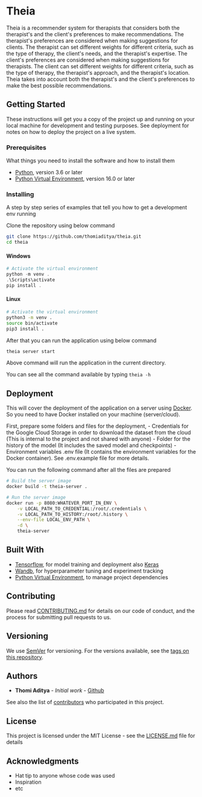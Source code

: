 # Theia

Theia is a recommender system for therapists that considers both the therapist's and the client's preferences to make recommendations.
The therapist's preferences are considered when making suggestions for clients. The therapist can set different weights for different criteria, such as the type of therapy, the client's needs, and the therapist's expertise.
The client's preferences are considered when making suggestions for therapists. The client can set different weights for different criteria, such as the type of therapy, the therapist's approach, and the therapist's location.
Theia takes into account both the therapist's and the client's preferences to make the best possible recommendations.

<!--
Theia is easy to use - simply install the software and point your camera at a person's face. Theia will analyze the person's facial expressions and voice to generate a sentiment score. The score will range from -1 (very negative) to 1 (very positive), with 0 being neutral. Theia can also generate a report that includes a breakdown of the person's sentiment by different emotions.

Theia is accurate and reliable, and has been validated against ground truth data. Theia is also private and secure, and does not store any personally identifiable information.

Theia can be used by businesses to understand customer sentiment, or by individuals to better understand their own emotions. Theia is the perfect tool for anyone who wants to better understand their emotions, or the emotions of others. -->

## Getting Started

These instructions will get you a copy of the project up and running on your local machine for development and testing purposes. See deployment for notes on how to deploy the project on a live system.

### Prerequisites

What things you need to install the software and how to install them

- [Python](https://www.python.org/downloads/), version 3.6 or later
- [Python Virtual Environment](https://virtualenv.pypa.io/en/stable/), version 16.0 or later

### Installing

A step by step series of examples that tell you how to get a development env running

Clone the repository using below command

```bash
git clone https://github.com/thomiaditya/theia.git
cd theia
```

#### Windows

```powershell
# Activate the virtual environment
python -m venv .
.\Scripts\activate
pip install .
```

#### Linux

```bash
# Activate the virtual environment
python3 -m venv .
source bin/activate
pip3 install .
```

After that you can run the application using below command

```bash
theia server start
```

Above command will run the application in the current directory.

You can see all the command available by typing `theia -h`

## Deployment

This will cover the deployment of the application on a server using [Docker](https://www.docker.com/). So you need to have Docker installed on your machine (server/cloud).

First, prepare some folders and files for the deployment,
    - Credentials for the Google Cloud Storage in order to download the dataset from the cloud (This is internal to the project and not shared with anyone)
    - Folder for the history of the model (It includes the saved model and checkpoints)
    - Environment variables .env file (It contains the environment variables for the Docker container). See .env.example file for more details.

You can run the following command after all the files are prepared

```bash
# Build the server image
docker build -t theia-server .

# Run the server image
docker run -p 8080:WHATEVER_PORT_IN_ENV \
    -v LOCAL_PATH_TO_CREDENTIAL:/root/.credentials \
    -v LOCAL_PATH_TO_HISTORY:/root/.history \
    --env-file LOCAL_ENV_PATH \
    -d \
    theia-server
```

## Built With

- [Tensorflow](https://www.tensorflow.org/), for model training and deployment also [Keras](https://keras.io/)
- [Wandb](https://wandb.ai), for hyperparameter tuning and experiment tracking
- [Python Virtual Environment](https://docs.python.org/3/tutorial/venv.html), to manage project dependencies

## Contributing

Please read [CONTRIBUTING.md](https://github.com/thomiaditya/theia/blob/main/CONTRIBUTING.md) for details on our code of conduct, and the process for submitting pull requests to us.

## Versioning

We use [SemVer](http://semver.org/) for versioning. For the versions available, see the [tags on this repository](https://github.com/your/project/tags).

## Authors

- **Thomi Aditya** - _Initial work_ - [Github](https://github.com/thomiaditya)

See also the list of [contributors](https://github.com/thomiaditya/theia/contributors) who participated in this project.

## License

This project is licensed under the MIT License - see the [LICENSE.md](LICENSE.md) file for details

## Acknowledgments

- Hat tip to anyone whose code was used
- Inspiration
- etc

```

```
